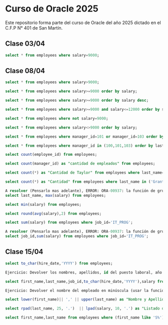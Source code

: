 # Curso de Oracle 2025

Este repositorio forma parte del curso de Oracle del año 2025 dictado en el C.F.P N° 401 de San Martín.

## Clase 03/04

```sql
select * from employees where salary=9000;
```
## Clase 08/04

```sql
select * from employees where salary>9000;
```

```sql
select * from employees where salary>=9000 order by salary;
```

```sql
select * from employees where salary>=9000 order by salary desc;
```

```sql
select * from employees where salary>=9000 and salary<=12000 order by salary;
```


```sql
select * from employees where not salary=9000;
```

```sql
select * from employees where salary<>9000 order by salary;
```

```sql
select * from employees where manager_id=101 or manager_id=103 order by last_name;
```

```sql
select * from employees where manager_id in (100,101,103) order by last_name;
```

```sql
select count(employee_id) from employees;
```

```sql
select count(manager_id) as "cantidad de empleados" from employees;
```

```sql
select count(*) as "Cantidad de Taylor" from employees where last_name='Taylor';
```

```sql
select count(*) as "Cantidad" from employees where last_name in ('Grant','Williams','Smith','Jeffs');
```

```sql
A resolver (Pensarlo mas adelante), ERROR: ORA-00937: la función de grupo no es de grupo único
select last_name, max(salary) from employees;
```

```sql
select min(salary) from employees;
```

```sql
select round(avg(salary),2) from employees;
```

```sql
select sum(salary) from employees where job_id='IT_PROG';
```

```sql
A resolver (Pensarlo mas adelante), ERROR: ORA-00937: la función de grupo no es de grupo único
select job_id,sum(salary) from employees where job_id='IT_PROG';
```

## Clase 15/04

```sql
select to_char(hire_date,'YYYY') from employees;
```

```sql
Ejercicio: Devolver los nombres, apellidos, id del puesto laboral, año de contratación y salario de los empleados que cumplan estas condiciones 1°) El año de contratación sea el año 2015, 2°) El salario se encuentre entre los 6000 y 15000 dólares 3°) Los salarios esten ordenados en forma ascendente.

select first_name,last_name,job_id,to_char(hire_date,'YYYY'),salary from employees where to_char(hire_date,'YYYY')='2015' and salary between 6000 and 15000 order by salary;
```

```sql
Ejercicio: Devolver el nombre del empleado en minúscula (usar la función lower()) concatenado con el apellido del mismo en mayúscula  (usar la función upper()). El título de la columna debe ser Nombre y Apellido. En otra columna mostrar la fecha de contratación del empleado. Listar toda esa información ordenada por fecha de contratación.

select lower(first_name)|| ',' || upper(last_name) as "Nombre y Apellido",hire_date from employees order by hire_date;

```

```sql
select rpad(last_name, 25, '.')  || lpad(salary, 10, '.') as "Listado de Salarios" from employees;
```

```sql
select first_name,last_name from employees where (first_name like 'S%') or (last_name like'S%');
```
